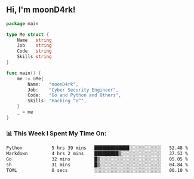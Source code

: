 <h2> Hi, I'm moonD4rk!</h2>

```go
package main

type Me struct {
	Name   string
	Job    string
	Code   string
	Skills string
}

func main() {
	me := &Me{
		Name:   "moonD4rk",
		Job:    "Cyber Security Engineer",
		Code:   "Go and Python and Others",
		Skills: "Hacking ^o^",
	}
	_ = me
}
```

<h3>📊 This Week I Spent My Time On:</h3>
<!-- <img align='right' src="https://github-readme-stats.vercel.app/api?username=moond4rk&show_icons=true&theme=radical", width="300" height="150"> -->

<!--START_SECTION:waka-->

```txt
Python           5 hrs 39 mins   █████████████░░░░░░░░░░░░   52.48 %
Markdown         4 hrs 2 mins    █████████▒░░░░░░░░░░░░░░░   37.53 %
Go               32 mins         █▒░░░░░░░░░░░░░░░░░░░░░░░   05.05 %
sh               31 mins         █▒░░░░░░░░░░░░░░░░░░░░░░░   04.84 %
TOML             0 secs          ░░░░░░░░░░░░░░░░░░░░░░░░░   00.10 %
```

<!--END_SECTION:waka-->

